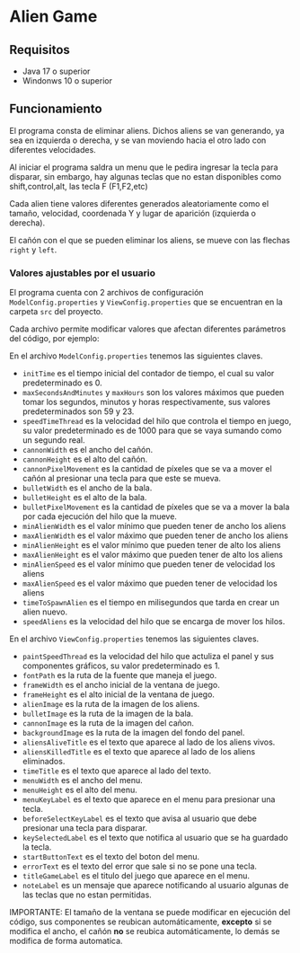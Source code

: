 # Alien Game

## Requisitos
- Java 17 o superior
- Windonws 10 o superior

## Funcionamiento
El programa consta de eliminar aliens. Dichos aliens se van generando, ya sea en izquierda o derecha, y se van moviendo hacia el otro lado con diferentes velocidades.

Al iniciar el programa saldra un menu que le pedira ingresar la tecla para disparar, sin embargo, hay algunas teclas que no estan disponibles como shift,control,alt, las tecla F (F1,F2,etc)

Cada alien tiene valores diferentes generados aleatoriamente como el tamaño, velocidad, coordenada  Y y lugar de aparición (izquierda o derecha).

El cañón con el que se pueden eliminar los aliens, se mueve con las flechas `right` y `left`.

### Valores ajustables por el usuario
El programa cuenta con 2 archivos de configuración `ModelConfig.properties` y `ViewConfig.properties` que se encuentran en la carpeta `src` del proyecto.

Cada archivo permite modificar valores que afectan diferentes parámetros del código, por ejemplo:

En el archivo `ModelConfig.properties` tenemos las siguientes claves.

- `initTime` es el tiempo inicial del contador de tiempo, el cual su valor predeterminado es 0.
- `maxSecondsAndMinutes` y `maxHours` son los valores máximos que pueden tomar los segundos, minutos y horas respectivamente, sus valores predeterminados son 59 y 23.
- `speedTimeThread` es la velocidad del hilo que controla el tiempo en juego, su valor predeterminado es de 1000 para que se vaya sumando como un segundo real.
- `cannonWidth` es el ancho del cañón.
- `cannonHeight` es el alto del cañón.
- `cannonPixelMovement` es la cantidad de píxeles que se va a mover el cañón al presionar una tecla para que este se mueva.
- `bulletWidth` es el ancho de la bala.
- `bulletHeight` es el alto de la bala.
- `bulletPixelMovement` es la cantidad de píxeles que se va a mover la bala por cada ejecución del hilo que la mueve.
- `minAlienWidth` es el valor mínimo que pueden tener de ancho los aliens
- `maxAlienWidth` es el valor máximo que pueden tener de ancho los aliens
- `minAlienHeight` es el valor mínimo que pueden tener de alto los aliens
- `maxAlienHeight` es el valor máximo que pueden tener de alto los aliens
- `minAlienSpeed` es el valor mínimo que pueden tener de velocidad los aliens
- `maxAlienSpeed` es el valor máximo que pueden tener de velocidad los aliens
- `timeToSpawnAlien` es el tiempo en milisegundos que tarda en crear un alien nuevo.
- `speedAliens` es la velocidad del hilo que se encarga de mover los hilos.

En el archivo `ViewConfig.properties` tenemos las siguientes claves.

- `paintSpeedThread` es la velocidad del hilo que actuliza el panel y sus componentes gráficos, su valor predeterminado es 1.
- `fontPath` es la ruta de la fuente que maneja el juego.
- `frameWidth` es el ancho inicial de la ventana de juego.
- `frameHeight` es el alto inicial de la ventana de juego.
- `alienImage` es la ruta de la imagen de los aliens.
- `bulletImage` es la ruta de la imagen de la bala.
- `cannonImage` es la ruta de la imagen del cañon.
- `backgroundImage` es la ruta de la imagen del fondo del panel.
- `aliensAliveTitle` es el texto que aparece al lado de los aliens vivos.
- `aliensKilledTitle` es el texto que aparece al lado de los aliens eliminados.
- `timeTitle` es el texto que aparece al lado del texto.
- `menuWidth` es el ancho del menu.
- `menuHeight` es el alto del menu.
- `menuKeyLabel` es el texto que aparece en el menu para presionar una tecla.
- `beforeSelectKeyLabel` es el texto que avisa al usuario que debe presionar una tecla para disparar.
- `keySelectedLabel` es el texto que notifica al usuario que se ha guardado la tecla.
- `startButtonText` es el texto del boton del menu.
- `errorText` es el texto del error que sale si no se pone una tecla.
- `titleGameLabel` es el titulo del juego que aparece en el menu.
- `noteLabel` es un mensaje que aparece notificando al usuario algunas de las teclas que no estan permitidas.

IMPORTANTE: El tamaño de la ventana se puede modificar en ejecución del código, sus componentes se reubican automáticamente, **excepto** si se modifica el ancho, el cañón **no** se reubica automáticamente, lo demás se modifica de forma automatica.
